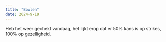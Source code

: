 ```yaml
---
title: "Bowlen"
date: 2024-9-19
---
```


Heb het weer gechekt vandaag, het lijkt erop dat er 50% kans is op strikes, 100% op gezelligheid.
